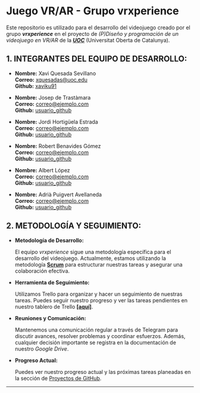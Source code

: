 # Juego VR/AR - Grupo vrxperience

Este repositorio es utilizado para el desarrollo del videojuego creado por el grupo **_vrxperience_** en el proyecto de _(P)Diseño y programación de un videojuego en VR/AR_ de la **_[UOC](https://www.uoc.edu/portal/es/index.html)_** (Universitat Oberta de Catalunya).

## 1. INTEGRANTES DEL EQUIPO DE DESARROLLO:

- **Nombre:** Xavi Quesada Sevillano  
  **Correo:** xquesadas@uoc.edu  
  **Github:** [xaviku91](https://github.com/xaviku91)

- **Nombre:** Josep de Trastàmara  
  **Correo:** [correo@ejemplo.com](mailto:correo@ejemplo.com)  
  **Github:** [usuario_github](https://github.com/usuario_github)
  
- **Nombre:** Jordi Hortigüela Estrada  
  **Correo:** [correo@ejemplo.com](mailto:correo@ejemplo.com)  
  **Github:** [usuario_github](https://github.com/usuario_github)

- **Nombre:** Robert Benavides Gómez  
  **Correo:** [correo@ejemplo.com](mailto:correo@ejemplo.com)  
  **Github:** [usuario_github](https://github.com/usuario_github)

- **Nombre:** Albert López  
  **Correo:** [correo@ejemplo.com](mailto:correo@ejemplo.com)  
  **Github:** [usuario_github](https://github.com/usuario_github)

- **Nombre:** Adrià Puigvert Avellaneda  
  **Correo:** [correo@ejemplo.com](mailto:correo@ejemplo.com)  
  **Github:** [usuario_github](https://github.com/usuario_github)


## **2. METODOLOGÍA Y SEGUIMIENTO:**

- **Metodología de Desarrollo:**

    El equipo _vrxperience_ sigue una metodología específica para el desarrollo del videojuego. Actualmente, estamos utilizando la metodología **[Scrum](https://proyectosagiles.org/que-es-scrum/)** para estructurar nuestras tareas y asegurar una colaboración efectiva.

- **Herramienta de Seguimiento:**

    Utilizamos Trello para organizar y hacer un seguimiento de nuestras tareas. Puedes seguir nuestro progreso y ver las tareas pendientes en nuestro tablero de Trello **[[aquí]](https://trello.com/invite/b/ImzhB75o/ATTI5ce7a8f6cb0ff644132b1aef1c86083f1292A07D/vrxperience)**.

- **Reuniones y Comunicación:**

    Mantenemos una comunicación regular a través de Telegram para discutir avances, resolver problemas y coordinar esfuerzos. Además, cualquier decisión importante se registra en la documentación de nuestro _Google Drive_.

- **Progreso Actual:**

    Puedes ver nuestro progreso actual y las próximas tareas planeadas en la sección de [Proyectos de GitHub](https://github.com/tu-usuario/tu-repositorio/projects).
    
________________________________________________________
